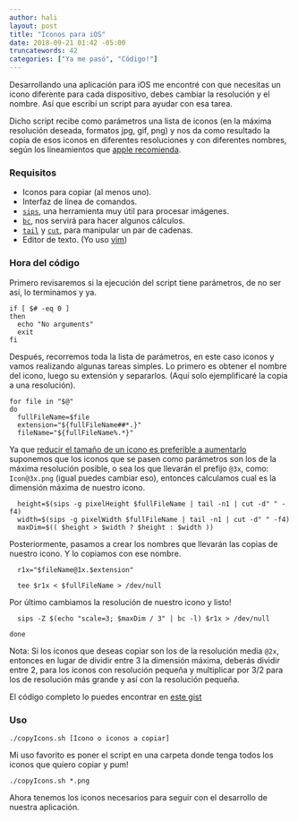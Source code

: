 ```yaml
---
author: hali
layout: post
title: "Iconos para iOS"
date: 2018-09-21 01:42 -05:00
truncatewords: 42
categories: ["Ya me pasó", "Código!"]
---
```


Desarrollando una aplicación para iOS me encontré con que necesitas un icono diferente para cada dispositivo, debes
cambiar la resolución y el nombre. Así que escribí un script para ayudar con esa tarea.

Dicho script recibe como parámetros una lista de iconos (en la máxima resolución deseada, formatos jpg, gif, png) y
nos da como resultado la copia de esos iconos en diferentes resoluciones y con diferentes nombres, según los
lineamientos que [apple recomienda](https://developer.apple.com/library/archive/qa/qa1686/_index.html).

### Requisitos
- Iconos para copiar (al menos uno).
- Interfaz de línea de comandos.
- [`sips`](https://ss64.com/osx/sips.html), una herramienta muy útil para procesar imágenes.
- [`bc`](https://www.gnu.org/software/bc/manual/html_mono/bc.html), nos servirá para hacer algunos cálculos.
- [`tail`](http://man7.org/linux/man-pages/man1/tail.1.html) y [`cut`](https://linux.die.net/man/1/cut), para
  manipular un par de cadenas.
- Editor de texto. (Yo uso [vim](https://www.vim.org))

### Hora del código
Primero revisaremos si la ejecución del script tiene parámetros, de no ser así, lo terminamos y ya.

```
if [ $# -eq 0 ]
then
  echo "No arguments"
  exit
fi
```

Después, recorremos toda la lista de parámetros, en este caso iconos y vamos realizando algunas tareas simples.
Lo primero es obtener el nombre del icono, luego su extensión y separarlos.
(Aquí solo ejemplificaré la copia a una resolución).

```
for file in "$@"
do
  fullFileName=$file
  extension="${fullFileName##*.}"
  fileName="${fullFileName%.*}"
```

Ya que [reducir el tamaño de un icono es preferible a
aumentarlo](https://helpx.adobe.com/es/photoshop/kb/advanced-cropping-resizing-resampling-photoshop.html) suponemos
que los iconos que se pasen como parámetros son los de la máxima resolución posible, o sea los que llevarán el
prefijo `@3x`, como: `Icon@3x.png` (igual puedes cambiar eso), entonces calculamos cual es la dimensión máxima de
nuestro icono.

```
  height=$(sips -g pixelHeight $fullFileName | tail -n1 | cut -d" " -f4)
  width=$(sips -g pixelWidth $fullFileName | tail -n1 | cut -d" " -f4)
  maxDim=$(( $height > $width ? $height : $width ))
```

Posteriormente, pasamos a crear los nombres que llevarán las copias de nuestro icono. Y lo copiamos con ese nombre.

```
  r1x="$fileName@1x.$extension"

  tee $r1x < $fullFileName > /dev/null
```

Por último cambiamos la resolución de nuestro icono y listo!

```
  sips -Z $(echo "scale=3; $maxDim / 3" | bc -l) $r1x > /dev/null

done
```

Nota: Si los iconos que deseas copiar son los de la resolución media `@2x`, entonces en lugar de dividir entre 3 la
dimensión máxima, deberás dividir entre 2, para los iconos con resolución pequeña y multiplicar por 3/2 para los de
resolución más grande y así con la resolución pequeña.

El código completo lo puedes encontrar en [este
gist](https://gist.github.com/halivert/32650fcbc9f4b12cfabc94cdb4a32eed)

### Uso
```
./copyIcons.sh [Icono o iconos a copiar]
```

Mi uso favorito es poner el script en una carpeta donde tenga todos los iconos que quiero copiar y pum!

```
./copyIcons.sh *.png
```

Ahora tenemos los iconos necesarios para seguir con el desarrollo de nuestra aplicación.

